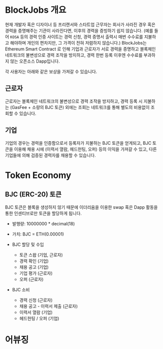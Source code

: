 # BlockJobs 개요

현재 개발자 혹은 디자이너 등 프리랜서와 스타트업 근무자는 회사가 사라진 경우 혹은 경력을 증명해주는 기관이 사라진다면, 이후의 경력을 증빙하기 쉽지 않습니다.
(예를 들어 `KOSA` 등의 경력 인증 사이트는 경력 신청, 경력 증명서 출력시 매번 수수료를 지불하고 해야하며 개인의 편차지만, 그 가격이 전혀 저렴하지 않습니다.)
BlockJobs는 Ethereum Smart Contract 로 인해 기업과 근로자가 서로 경력을 증명하고 블록체인 네트워크의 불변성으로 경력 조작을 방지하고, 경력 한번 등록 이후엔 수수료를 부과하지 않는 오픈소스 Dapp입니다.

각 사용자는 아래와 같은 보상을 가져갈 수 있습니다.

## 근로자

근로자는 블록체인 네트워크의 불변성으로 경력 조작을 방지하고, 경력 등록 시 지불하는 (GasFee + 소량의 BJC 토큰) 외에는 조회는 네트워크를 통해 별도의 비용없이 조회할 수 있습니다.

## 기업

기업의 경우는 경력을 인증함으로서 등록자가 지불하는 BJC 토큰을 얻게되고, BJC 토큰을 이용해 채용 시에 (이력서 열람, 헤드헌팅, 오퍼) 등의 이익을 가져갈 수 있고, 다른 기업들에 의해 검증된 경력자를 채용할 수 있습니다.

# Token Economy

## BJC (ERC-20) 토큰

BJC 토큰은 블록을 생성하지 않기 때문에 이더리움을 이용한 swap 혹은 Dapp 활동을 통한 인센티브로만 토큰을 할당하게 됩니다.

* 발행량: 10000000 * decimal(18)
* 가치: BJC = ETH(0.00001)

* BJC 할당 및 수입
  * 토큰 스왑 (기업, 근로자)
  * 경력 확인 (기업)
  * 채용 공고 (기업)
  * 기업 평가 (근로자)
  * 오퍼 (근로자)

* BJC 소비
  * 경력 신청 (근로자)
  * 채용 공고 - 이력서 제출 (근로자)
  * 이력서 열람 (기업)
  * 헤드헌팅 / 오퍼 (기업) 



# 어뷰징

